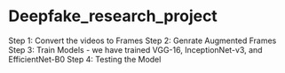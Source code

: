 # Deepfake_research_project
Step 1: Convert the videos to Frames
Step 2: Genrate Augmented Frames
Step 3: Train Models - we have trained VGG-16, InceptionNet-v3, and EfficientNet-B0
Step 4: Testing the Model
